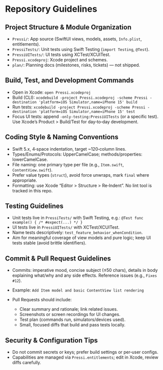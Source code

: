 # Repository Guidelines

## Project Structure & Module Organization
- `Pressi/`: App source (SwiftUI views, models, assets, `Info.plist`, entitlements).
- `PressiTests/`: Unit tests using Swift Testing (`import Testing`, `@Test`).
- `PressiUITests/`: UI tests using XCTest/XCUITest.
- `Pressi.xcodeproj`: Xcode project and schemes.
- `plan/`: Planning docs (milestones, risks, tickets) — not shipped.

## Build, Test, and Development Commands
- Open in Xcode: `open Pressi.xcodeproj`
- Build (CLI): `xcodebuild -project Pressi.xcodeproj -scheme Pressi -destination 'platform=iOS Simulator,name=iPhone 15' build`
- Run tests: `xcodebuild -project Pressi.xcodeproj -scheme Pressi -destination 'platform=iOS Simulator,name=iPhone 15' test`
- Focus UI tests: append `-only-testing:PressiUITests` (or a specific test).
Use Xcode’s Product > Build/Test for day‑to‑day development.

## Coding Style & Naming Conventions
- Swift 5.x, 4‑space indentation, target ~120‑column lines.
- Types/Enums/Protocols: UpperCamelCase; methods/properties: lowerCamelCase.
- File naming: one primary type per file (e.g., `Item.swift`, `ContentView.swift`).
- Prefer value types (`struct`), avoid force unwraps, mark `final` where appropriate.
- Formatting: use Xcode “Editor > Structure > Re‑Indent”. No lint tool is tracked in this repo.

## Testing Guidelines
- Unit tests live in `PressiTests/` with Swift Testing, e.g.:
  `@Test func example() { /* #expect(...) */ }`
- UI tests live in `PressiUITests/` with XCTest/XCUITest.
- Name tests descriptively: `test_feature_behavior_whenCondition`.
- Aim for meaningful coverage of view models and pure logic; keep UI tests stable (avoid brittle identifiers).

## Commit & Pull Request Guidelines
- Commits: imperative mood, concise subject (≤50 chars), details in body explaining what/why and any side effects. Reference issues (e.g., `Fixes #12`).
- Example:
  `Add Item model and basic ContentView list rendering`

- Pull Requests should include:
  - Clear summary and rationale; link related issues.
  - Screenshots or screen recordings for UI changes.
  - Test plan (commands run, simulators/devices used).
  - Small, focused diffs that build and pass tests locally.

## Security & Configuration Tips
- Do not commit secrets or keys; prefer build settings or per‑user configs.
- Capabilities are managed via `Pressi.entitlements`; edit in Xcode, review diffs carefully.
